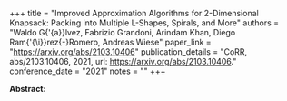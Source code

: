 +++
title = "Improved Approximation Algorithms for 2-Dimensional Knapsack: Packing into Multiple L-Shapes, Spirals, and More"
authors = "Waldo G{\'{a}}lvez, Fabrizio Grandoni, Arindam Khan, Diego Ram{\'{\i}}rez{-}Romero, Andreas Wiese"
paper_link = "https://arxiv.org/abs/2103.10406"
publication_details = "CoRR, abs/2103.10406, 2021, url: <a href='https://arxiv.org/abs/2103.10406' target='_blank'>https://arxiv.org/abs/2103.10406</a>."
conference_date = "2021"
notes = ""
+++

<b>Abstract:</b>

